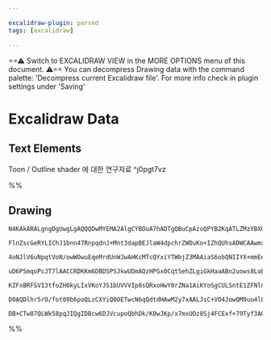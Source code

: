 ```yaml
---

excalidraw-plugin: parsed
tags: [excalidraw]

---
```

==⚠  Switch to EXCALIDRAW VIEW in the MORE OPTIONS menu of this document. ⚠== You can decompress Drawing data with the command palette: 'Decompress current Excalidraw file'. For more info check in plugin settings under 'Saving'


# Excalidraw Data

## Text Elements
Toon / Outline shader 에 대한 연구자료 ^j0pgt7vz

%%
## Drawing
```compressed-json
N4KAkARALgngDgUwgLgAQQQDwMYEMA2AlgCYBOuA7hADTgQBuCpAzoQPYB2KqATLZMzYBXUtiRoIACyhQ4zZAHoFAc0JRJQgEYA6bGwC2CgF7N6hbEcK4OCtptbErHALRY8RMpWdx8Q1TdIEfARcZgRmBShcZQUebQBGOJ4aOiCEfQQOKGZuAG1wMFAwYogSbggAKwAGOGUoAHZ6IxTiyFhEcqgsKBaSzG5nADZ4qu0qgA4AVgBOAGZ6yf4SmAGA

FlnZscGeRYLIChJ1bnn47RnpqdnJ+Mnt3dapBEJlaW4dpchrZWDuKo+IZhQUhsADWCAAwmx8GxSOUAMTxBCIxG9SCaXDYEHKYFCDjESHQ2ESIHWZhwXCBLKoiAAM0I+HwAGVYD8JIIPNTAcCwQB1Q6SN7/LmghDMmCs9Dssr/HEvDjhHJoeL/Njk7BqFZKqp/PYQbHCOAASWIitQuQAuv8aeQMsbuBwhAz/oQ8VhyrgqtScXj5cxTQ6nbqwghiNx

4oNJlV6uNpqtVoN/owWOwuEqeMrdUnWJwAHKcMTcQYxiYTWbjZ3MAAiaS6obQNIIYX+mmEeIAosEMll/Y78P8hHBiLha2GFlUeNN4lP4uNVvV/kQOCD7b2F2xMSHuA38E3dV1MD0JAAVNicVAKVAAeSEUEXCFQzEkuGITFQgAXR1CAAGbADqrqEAD6OADa1gAJ44AMx1epQR7dOUJ5nhe163i696Ps+r4fj+/7AWBVqcFAjKEEY4i8DqDw0jhABi

uD6PSmqoPcJT7lAACCRDKKm6DBDSPSJkwUDmAQzHPGx0CqtSehZLgiGkHaaABn2uows8LoEJBB7QaeHDnleN53g+T4vqQ75fr+gGgdSuA3mwABK4T4YRQJCAgC6IQAEk8LyHqgpw7AUAC+4CWnQuBwHAzLDoRRRtJI6SERALGvEsDCEAgFAAEIYli3r4lCMLwjSeX5b0EDYCIlJQIaXT6My3IQtlRLoAiSKNYVxWkKV5XpGlmL6riWWEp05AcGSF

KZFxBRFSVI3tfoZH0kyLIxVKoYJS1bUVVVIp8sQRxoHwY0rZNa1AiKYoSgCULSntE1ZFNlnCHKCphstV1lRVl5qhqYbak9rUHekZHkZR1HcHR40/ddFX/VkeEEW8xGQPt4PpCpTEsUJHGjSUCMvekoWkExrVsBQUXPiugaY89U1tnijEE0TIR1ugFLAlQ32rekNPM0e8AxZlhXMNgwIMgAGtw4z1POY384L+AAJrAzwmzxNMkyzIkINGKe+jcBFk

D0AQDlhr5rO/fot09b6poQLzCXYiQ0OETwcN6qQdtdHAwM2y7xAALJsC+VO4JowQM9uu4lLbvU5WgOsQClUIM1byjogAFOm868PE6dp9QqCjJMACU1LWcojoUuUpBJ7gqezH8vA1znCu13nhdG5dYO4UdYJvbxnA9mTkDWpRCDWa6LscMo2u6pkgfB9w9mObq2BEO7aDz/8HBD3PpAOSq2mIVvDmtyUdgVAg2DZIyG9wL7/sb0Hm71o2C8lBivGM

DB+CTw87QLWk58pqJIQgIDBcw6DJVcupoQbhDk/K0wJKp/x7mxUOz8Sj4FCExf+79Tyf3AQyXy4AfL8FpPScI2s/I+SAA===
```
%%